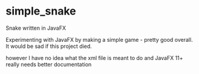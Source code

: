 # simple_snake
Snake written in JavaFX

Experimenting with JavaFX by making a simple game - pretty good overall. It would be sad if this project died.

however I have no idea what the xml file is meant to do and JavaFX 11+ really needs better documentation

